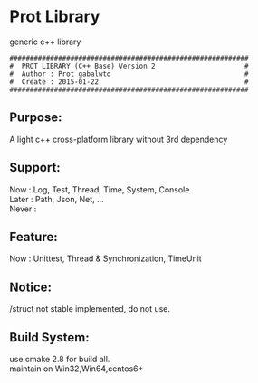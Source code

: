 # Prot Library
generic c++ library
```
###########################################################
#  PROT LIBRARY (C++ Base) Version 2                      #
#  Author : Prot gabalwto                                 #
#  Create : 2015-01-22                                    #
###########################################################
```

## Purpose:
  A light c++ cross-platform library without 3rd dependency

## Support:
  Now : Log, Test, Thread, Time, System, Console<br/>
  Later : Path, Json, Net, ...<br/>
  Never : <br/>

## Feature:
  Now : Unittest, Thread & Synchronization, TimeUnit<br/>

## Notice:
  /struct not stable implemented, do not use.<br/>

## Build System:
  use cmake 2.8 for build all.<br/>
  maintain on Win32,Win64,centos6+<br/>
  
